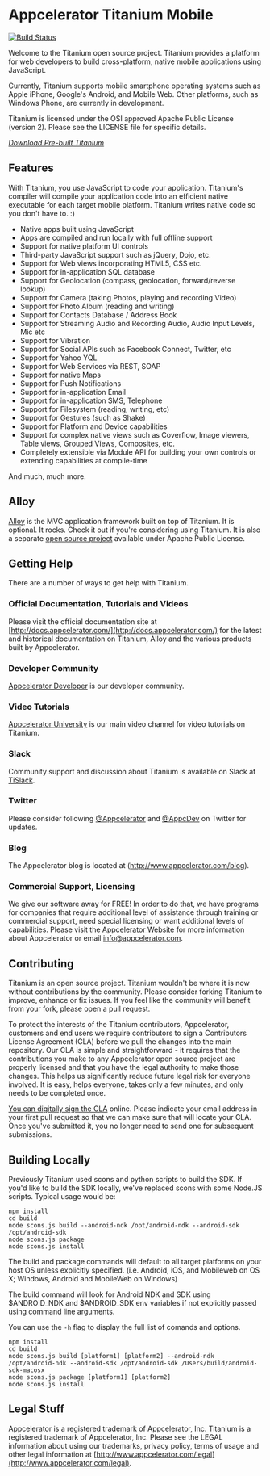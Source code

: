 Appcelerator Titanium Mobile
============================

[![Build Status](https://jenkins.appcelerator.org/buildStatus/icon?job=titanium-sdk/titanium_mobile/master)](https://jenkins.appcelerator.org/job/titanium-sdk/job/titanium_mobile/job/master/)

Welcome to the Titanium open source project.  Titanium provides
a platform for web developers to build cross-platform, native mobile applications
using JavaScript.

Currently, Titanium supports mobile smartphone operating systems such as Apple iPhone, Google's Android, and Mobile Web. Other platforms, such as Windows Phone, are currently in development.

Titanium is licensed under the OSI approved Apache Public License (version 2). Please
see the LICENSE file for specific details.

*[Download Pre-built Titanium](http://builds.appcelerator.com/#master)*


Features
--------------------

With Titanium, you use JavaScript to code your application.  Titanium's compiler will compile
your application code into an efficient native executable for each target mobile platform.
Titanium writes native code so you don't have to. :)

- Native apps built using JavaScript
- Apps are compiled and run locally with full offline support
- Support for native platform UI controls
- Third-party JavaScript support such as jQuery, Dojo, etc.
- Support for Web views incorporating HTML5, CSS etc.
- Support for in-application SQL database
- Support for Geolocation (compass, geolocation, forward/reverse lookup)
- Support for Camera (taking Photos, playing and recording Video)
- Support for Photo Album (reading and writing)
- Support for Contacts Database / Address Book
- Support for Streaming Audio and Recording Audio, Audio Input Levels, Mic etc
- Support for Vibration
- Support for Social APIs such as Facebook Connect, Twitter, etc
- Support for Yahoo YQL
- Support for Web Services via REST, SOAP
- Support for native Maps
- Support for Push Notifications
- Support for in-application Email
- Support for in-application SMS, Telephone
- Support for Filesystem (reading, writing, etc)
- Support for Gestures (such as Shake)
- Support for Platform and Device capabilities
- Support for complex native views such as Coverflow, Image viewers, Table views, Grouped Views, Composites, etc.
- Completely extensible via Module API for building your own controls or extending capabilities at compile-time

And much, much more.

Alloy
-----

[Alloy](http://docs.appcelerator.com/platform/latest/#!/guide/Alloy_Quick_Start) is the MVC application framework built on top of Titanium.  It is optional. It rocks. Check it out if you're considering using Titanium. It is also a separate [open source project](https://github.com/appcelerator/alloy) available under Apache Public License.



Getting Help
------------

There are a number of ways to get help with Titanium.

### Official Documentation, Tutorials and Videos

Please visit the official documentation site at [http://docs.appcelerator.com/](http://docs.appcelerator.com/) for the latest and historical documentation on Titanium, Alloy and the various products built by Appcelerator.

### Developer Community

[Appcelerator Developer](http://developer.appcelerator.com) is our developer community.

### Video Tutorials

[Appcelerator University](http://university.appcelerator.com/) is our main video channel
for video tutorials on Titanium.

### Slack

Community support and discussion about Titanium is available on Slack at [TiSlack](http://www.tislack.org).

### Twitter

Please consider following [@Appcelerator](http://www.twitter.com/appcelerator) and [@AppcDev](https://twitter.com/AppcDev) on Twitter for updates.

### Blog

The Appcelerator blog is located at (http://www.appcelerator.com/blog).

### Commercial Support, Licensing

We give our software away for FREE! In order to do that, we have programs for
companies that require additional level of assistance through training or commercial support,
need special licensing or want additional levels of capabilities. Please visit the
[Appcelerator Website](http://www.appcelerator.com) for more information about Appcelerator or
email [info@appcelerator.com](mailto:info@appcelerator.com).



Contributing
------------

Titanium is an open source project.  Titanium wouldn't be where it is now without contributions by the community. Please consider forking Titanium to improve, enhance or fix issues. If you feel like the community will benefit from your fork, please open a pull request.

To protect the interests of the Titanium contributors, Appcelerator, customers and end users we require contributors to sign a Contributors License Agreement (CLA) before we pull the changes into the main repository. Our CLA is simple and straightforward - it requires that the contributions you make to any Appcelerator open source project are properly licensed and that you have the legal authority to make those changes. This helps us significantly reduce future legal risk for everyone involved. It is easy, helps everyone, takes only a few minutes, and only needs to be completed once.

[You can digitally sign the CLA](http://cla.appcelerator.com) online. Please indicate your email address in your first pull request so that we can make sure that will locate your CLA.  Once you've submitted it, you no longer need to send one for subsequent submissions.


Building Locally
----------------

Previously Titanium used scons and python scripts to build the SDK.
If you'd like to build the SDK locally, we've replaced scons with some Node.JS scripts. Typical usage would be:

	npm install
	cd build
	node scons.js build --android-ndk /opt/android-ndk --android-sdk /opt/android-sdk
	node scons.js package
	node scons.js install

The build and package commands will default to all target platforms on your host OS unless explicitly specified. (i.e. Android, iOS, and Mobileweb on OS X; Windows, Android and MobileWeb on Windows)

The build command will look for Android NDK and SDK using $ANDROID_NDK and $ANDROID_SDK env variables if not explicitly passed using command line arguments.

You can use the `-h` flag to display the full list of comands and options.

	npm install
	cd build
	node scons.js build [platform1] [platform2] --android-ndk /opt/android-ndk --android-sdk /opt/android-sdk /Users/build/android-sdk-macosx
	node scons.js package [platform1] [platform2]
	node scons.js install


Legal Stuff
-----------

Appcelerator is a registered trademark of Appcelerator, Inc. Titanium is
a registered trademark of Appcelerator, Inc.  Please see the LEGAL information about using our trademarks,
privacy policy, terms of usage and other legal information at [http://www.appcelerator.com/legal](http://www.appcelerator.com/legal).
